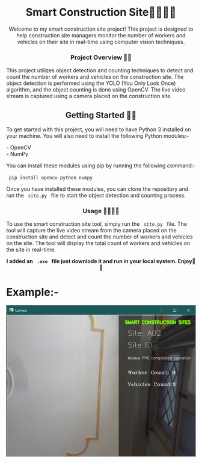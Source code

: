 
<h1 align="center"> Smart Construction Site👷‍♂️👨‍🔧</h1>
<p align="center">Welcome to my smart construction site project! This project is designed to help construction site managers monitor the number of workers and vehicles on their site in real-time using computer vision techniques.</p>

<h3 align="center">Project Overview 🕵️‍♂️ </h3>
<p>This project utilizes object detection and counting techniques to detect and count the number of workers and vehicles on the construction site. The object detection is performed using the YOLO (You Only Look Once) algorithm, and the object counting is done using OpenCV. The live video stream is captured using a camera placed on the construction site.</p>

<h2 align="center">Getting Started 🤹‍♀️</h2>
<p>To get started with this project, you will need to have Python 3 installed on your machine. You will also need to install the following Python modules:-</p>
- OpenCV <br>
- NumPy <br>  
<p> You can install these modules using pip by running the following command:-</p>
<code> pip install opencv-python numpy </code> <br>
<p>Once you have installed these modules, you can clone the repository and run the <code> site.py </code>  file to start the object detection and counting process.</p>

<h3 align="center">Usage 🤷‍♀️🤷‍♂️</h3>
<p>To use the smart construction site tool, simply run the <code> site.py </code> file. The tool will capture the live video stream from the camera placed on the construction site and detect and count the number of workers and vehicles on the site. The tool will display the total count of workers and vehicles on the site in real-time.</p>

<b> <p align="center"> I added an <code> .exe </code> file just downlode it and run in your local system. Enjoy🤩😍 </p> </b>

<h1>Example:-</h1>

<img src="Screenshot 2023-04-09 154743.jpg" alt="demo image">